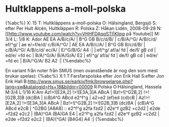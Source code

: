 # Hultklappens a-moll-polska

{%abc%}
X: 15
T: Hultkläppens a-moll-polska
O: Hälsingland, Bergsjö
S: efter Per Hult Alcén, Hultkläppen
R: Polska
Z: Håkan Lidén, 2008-09-28
N: [[http://www.youtube.com/watch?v=VHHFDAqqSTI|Klipp på Youtube]]
M: 3/4
L: 1/8
K: Ador
AE EA A/B/c/A/ | B^G GB B/c/d/B/ | c/B/A/^G/ A/B/c/d/ ef/^g/ | ae e/=f/e/d/ c/B/A/^G/ |
AE EA A/B/c/A/ | B^G GB B/c/d/B/ | c/B/A/^G/ A/B/c/d/ ec/A/ | E/^G/B/G/ A4 :|
|:ef/^g/ af/a/ fd | de/f/ gB cd | ed/e/ =fd ec | B/A/^G/A/ B/A/G/A/ E2 | 
ef/^g/ af/a/ fd | de/f/ gB cd | ed/e/ =fd ec | B/A/^G/A/ B2 A2 :|
{%endabc%}

En variant från noter från SMUS (men ovanstående är nog den som mest brukar spelas):
{%abc%}
X:1
T:Farsfarspolska efter Jon Erik Hall
S:efter Jon Erik Hall
B:http://www.smus.se/earkiv/fmk/browselarge.php?lang=sw&katalogid=Hs+18&bildnr=00009
R:Polska
O:Hälsingland, Hassela
M:3/4
L:1/16
K:Am
Az!>![E2A,2] !>![E3A,3]A ABcA | Bz!>![^G2B,2] !>![G2B,3]B (dc)BA | (cB)A^G ABcd e2^f^g | a2>e2 (ef)ed (cd)cB | 
Az!>![E2A,2] !>![E3A,3]A ABcA | Bz!>![^G2B,2] !>![G2B,3]B (dc)BA | (cB)A^G ABcd e2cB | ^G2BG [A8A8] ::
e2^f^g a2fa fzd2 | d2e^f gzB2 =c2d2 | e2de =f2d2 e2c2 | (BA)^GA (BA)GA E4 |
e2^f^g a2fa fzd2 | d2e^f gzB2 =c2d2 | e2de =f2d2 e2c2 | (BA)(^GA) [B4G4] A4 :|
{%endabc%}

